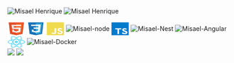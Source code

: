 <div style="display: inline_block"> 
<img align="center" height="200" width="350" src="https://github-readme-stats.vercel.app/api?username=MisaelHenrique&theme=codeSTACKr&show_icons=true&locale=en" alt="Misael Henrique" />
<img align="center" height="300" width="450" src="https://github-readme-streak-stats.herokuapp.com/?user=MisaelHenrique&theme=codeSTACKr&" alt="Misael Henrique" />
</div>


<div style="display: inline_block"><br>
  <!-- Icon HTML -->
  <img align="center" alt="Misael-HTML" height="30" width="40" src="https://raw.githubusercontent.com/devicons/devicon/master/icons/html5/html5-original.svg">
  <!-- Icon CSS -->
  <img align="center" alt="Misael-CSS" height="30" width="40" src="https://raw.githubusercontent.com/devicons/devicon/master/icons/css3/css3-original.svg">
    <!-- Icon JS -->
  <img align="center" alt="Misael-JS" height="30" width="40" src="https://raw.githubusercontent.com/devicons/devicon/master/icons/javascript/javascript-plain.svg">
    <!-- Icon Node -->
   <img align="center" alt="Misael-node" height="30" width="40" src="https://cdn.jsdelivr.net/gh/devicons/devicon/icons/nodejs/nodejs-original.svg">
    <!-- Icon TS -->
  <img align="center" alt="Misael-TS" height="30" width="40" src="https://raw.githubusercontent.com/devicons/devicon/master/icons/typescript/typescript-plain.svg">
  <!-- Icon Nest -->
  <img align="center" alt="Misael-Nest" height="30" width="40" src="https://cdn.jsdelivr.net/gh/devicons/devicon/icons/nestjs/nestjs-plain.svg">
  <!-- Icon Angular -->
  <img align="center" alt="Misael-Angular" height="30" width="40" src="https://cdn.jsdelivr.net/gh/devicons/devicon/icons/angularjs/angularjs-original.svg">
  <!-- Icon React -->
  <img align="center" alt="Misael-React" height="30" width="40" src="https://raw.githubusercontent.com/devicons/devicon/master/icons/react/react-original.svg">
  <!-- Icon Docker -->
  <img align="center" alt="Misael-Docker" height="30" width="40" src="https://cdn.jsdelivr.net/gh/devicons/devicon/icons/docker/docker-original.svg">
</div>

<div>
<!-- Icon Linkedin link-->
  <a href="https://www.linkedin.com/in/misael-henrique-93399221/" target="_blank"><img src="https://img.shields.io/badge/-LinkedIn-%230077B5?style=for-the-badge&logo=linkedin&logoColor=white" target="_blank"></a> 
  <!-- Icon Outlook link -->
  <a href = "mailto:misaelhenriquesilva@gmail.com"><img src="https://img.shields.io/badge/Microsoft_Outlook-0078D4?style=for-the-badge&logo=microsoft-outlook&logoColor=white" target="_blank"></a>
</div>
